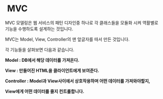 #  MVC

MVC 모델링은 웹 서비스의 패턴 디자인중 하나로 각 클래스들을 모듈화 시켜 역활별로 기능을 수행하도록 설계하는 것입니다.

  

MVC는 Model, View, Controller의 맨 앞글자를 따서 만든 것입니다.

  

각 기능들을 살펴보면 다음과 같습니다.

  

**Model : DB에서 해당 데이터를 가져온다.**

**View : 만들어진 HTML을 클라이언트에게 보여준다.**

**Controller : Model과 View사이에서 상호작용하며 어떤 데이터를 가져와야할지,** 

**View에게 어떤 데이터를 줄지 컨트롤합니다.**



